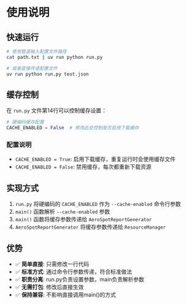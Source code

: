 # 使用说明

## 快速运行

```bash
# 使用管道输入配置文件路径
cat path.txt | uv run python run.py

# 或者直接传递配置文件
uv run python run.py test.json
```

## 缓存控制

在 `run.py` 文件第14行可以控制缓存设置：

```python
# 硬编码缓存配置
CACHE_ENABLED = False  # 修改此处控制是否启用下载缓存
```

### 配置说明
- `CACHE_ENABLED = True`: 启用下载缓存，重复运行时会使用缓存文件
- `CACHE_ENABLED = False`: 禁用缓存，每次都重新下载资源

## 实现方式

1. `run.py` 将硬编码的 `CACHE_ENABLED` 作为 `--cache-enabled` 命令行参数
2. `main()` 函数解析 `--cache-enabled` 参数
3. `main()` 函数将缓存参数传递给 `AeroSpotReportGenerator`
4. `AeroSpotReportGenerator` 将缓存参数传递给 `ResourceManager`

## 优势

- ✅ **简单直接**: 只需修改一行代码
- ✅ **标准方式**: 通过命令行参数传递，符合标准做法
- ✅ **职责分离**: run.py负责设置参数，main负责解析参数
- ✅ **无需打包**: 修改后直接生效
- ✅ **保持兼容**: 不影响直接调用main()的方式